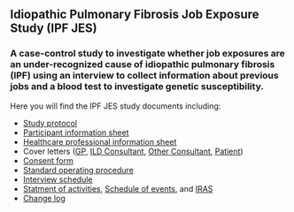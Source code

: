 ## Idiopathic Pulmonary Fibrosis Job Exposure Study (IPF JES)

### A case-control study to investigate whether job exposures are an under-recognized cause of idiopathic pulmonary fibrosis (IPF) using an interview to collect information about previous jobs and a blood test to investigate genetic susceptibility.

Here you will find the IPF JES study documents including:

- [Study protocol](https://github.com/drcjar/ipfjes/raw/master/ipfjes-protocol.pdf)
- [Participant information sheet](https://github.com/drcjar/ipfjes/blob/master/ipfjes-pis.pdf)
- [Healthcare professional information sheet](https://github.com/drcjar/ipfjes/blob/master/ipfjes-onepager.pdf)
- Cover letters ([GP](https://github.com/drcjar/ipfjes/blob/master/ipfjes-coverletter-gp.pdf), [ILD Consultant](https://github.com/drcjar/ipfjes/blob/master/ipfjes-coverletter-cons-case.pdf), [Other Consultant](https://github.com/drcjar/ipfjes/blob/master/ipfjes-coverletter-cons-control.pdf), [Patient](https://github.com/drcjar/ipfjes/blob/master/ipfjes-coverletter-pt.pdf))
- [Consent form](https://github.com/drcjar/ipfjes/blob/master/ipfjes-consent.pdf)
- [Standard operating procedure](https://github.com/drcjar/ipfjes/blob/master/ipfjes-sop.pdf)
- [Interview schedule](https://github.com/drcjar/ipfjes/blob/master/ipfjes-interview.pdf)
- [Statment of activities](https://github.com/drcjar/ipfjes/blob/master/ipfjes-statement-activities.docx), [Schedule of events](https://github.com/drcjar/ipfjes/blob/master/ipfjes-hra-schedule-events.xls), and [IRAS]( https://github.com/drcjar/ipfjes/blob/master/ipfjes-iras-form.pdf)
- [Change log](https://github.com/drcjar/ipfjes/blob/master/CHANGELOG.md)

